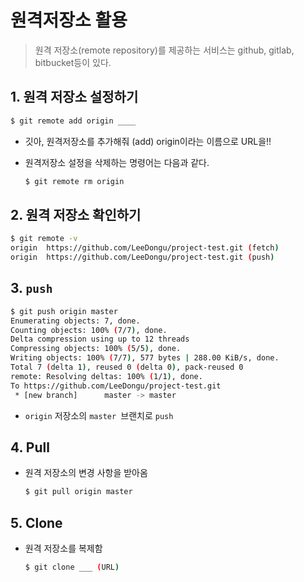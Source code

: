 # 원격저장소 활용

> 원격 저장소(remote repository)를 제공하는 서비스는 github, gitlab, bitbucket등이 있다.



## 1. 원격 저장소 설정하기

```bash
$ git remote add origin ____
```

* 깃아, 원격저장소를 추가해줘 (add) origin이라는 이름으로 URL을!!

* 원격저장소 설정을 삭제하는 명령어는 다음과 같다.

  ```bash
  $ git remote rm origin
  ```



## 2. 원격 저장소 확인하기

```bash
$ git remote -v
origin  https://github.com/LeeDongu/project-test.git (fetch)
origin  https://github.com/LeeDongu/project-test.git (push)
```



## 3. `push`

```bash
$ git push origin master
Enumerating objects: 7, done.
Counting objects: 100% (7/7), done.
Delta compression using up to 12 threads
Compressing objects: 100% (5/5), done.
Writing objects: 100% (7/7), 577 bytes | 288.00 KiB/s, done.
Total 7 (delta 1), reused 0 (delta 0), pack-reused 0
remote: Resolving deltas: 100% (1/1), done.
To https://github.com/LeeDongu/project-test.git
 * [new branch]      master -> master

```

* `origin` 저장소의 `master `브랜치로 `push`

  

## 4. Pull

* 원격 저장소의 변경 사항을 받아옴

  ```bash
  $ git pull origin master
  ```



## 5. Clone

* 원격 저장소를 복제함

  ```bash
  $ git clone ___ (URL)
  ```

  
